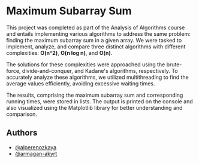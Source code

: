 
# Maximum Subarray Sum

This project was completed as part of the Analysis of Algorithms course and entails implementing various algorithms to address the same problem: finding the maximum subarray sum in a given array. We were tasked to implement, analyze, and compare three distinct algorithms with different complexities: **O(n^2)**, **O(n log n)**, and **O(n)**.

The solutions for these complexities were approached using the brute-force, divide-and-conquer, and Kadane's algorithms, respectively. To accurately analyze these algorithms, we utilized multithreading to find the average values efficiently, avoiding excessive waiting times.

The results, comprising the maximum subarray sum and corresponding running times, were stored in lists. The output is printed on the console and also visualized using the Matplotlib library for better understanding and comparison.



## Authors

- [@alperenozkaya](https://www.github.com/alperenozkaya)
- [@armagan-akyrt](https://www.github.com/armagan-akyrt)


